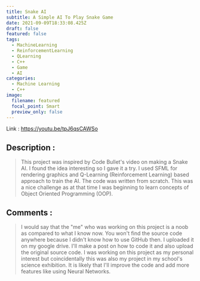 ```yaml
---
title: Snake AI
subtitle: A Simple AI To Play Snake Game
date: 2021-09-09T18:33:08.425Z
draft: false
featured: false
tags:
  - MachineLearning
  - ReinforcementLearning
  - QLearning
  - C++
  - Game
  - AI
categories:
  - Machine Learning
  - C++
image:
  filename: featured
  focal_point: Smart
  preview_only: false
---
```

Link : <https://youtu.be/tpJ6qsCAWSo>

## Description :

> This project was inspired by Code Bullet's video on making a Snake AI. I found the idea interesting so I gave it a try. I used SFML for rendering graphics and Q-Learning (Reinforcement Learning) based approach to train the AI. The code was written from scratch. This was a nice challenge as at that time I was beginning to learn concepts of Object Oriented Programming (OOP).

## Comments :

> I would say that the "me" who was working on this project is a noob as compared to what I know now. You won't find the source code anywhere because I didn't know how to use GitHub then. I uploaded it on my google drive. I'll make a post on how to code it and also upload the original source code. I was working on this project as my personal interest but coincidentally this was also my project in my school's science exhibition.
> It is likely that I'll improve the code and add more features like using Neural Networks.